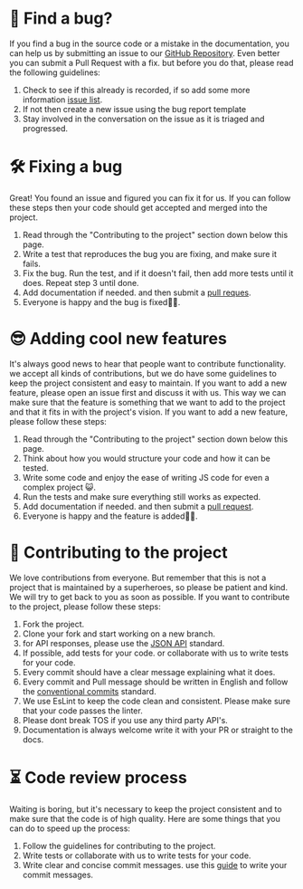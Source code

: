 # 🐛 Find a bug?
If you find a bug in the source code or a mistake in the documentation, you can help us by submitting an issue to our [GitHub Repository](https://github.com/Echlus/ivory/issues). Even better you can submit a Pull Request with a fix. but before you do that, please read the following guidelines:
1. Check to see if this already is recorded, if so add some more information [issue list](https://github.com/Echlus/ivory/issues).
2. If not then create a new issue using the bug report template
3. Stay involved in the conversation on the issue as it is triaged and progressed.

# 🛠️ Fixing a bug
Great! You found an issue and figured you can fix it for us. If you can follow these steps then your code should get accepted and merged into the project.
1. Read through the "Contributing to the project" section down below this page.
2. Write a test that reproduces the bug you are fixing, and make sure it fails.
3. Fix the bug. Run the test, and if it doesn't fail, then add more tests until it does. Repeat step 3 until done.
4. Add documentation if needed. and then submit a [pull reques](https://github.com/Echlus/ivory/compare).
5. Everyone is happy and the bug is fixed🎃🎉.

# 😎 Adding cool new features
It's always good news to hear that people want to contribute functionality. we accept all kinds of contributions, but we do have some guidelines to keep the project consistent and easy to maintain. If you want to add a new feature, please open an issue first and discuss it with us. This way we can make sure that the feature is something that we want to add to the project and that it fits in with the project's vision. If you want to add a new feature, please follow these steps:
1. Read through the "Contributing to the project" section down below this page.
2. Think about how you would structure your code and how it can be tested.
3. Write some code and enjoy the ease of writing JS code for even a complex project 😺.
4. Run the tests and make sure everything still works as expected.
5. Add documentation if needed. and then submit a [pull request](https://github.com/Echlus/ivory/compare).
6. Everyone is happy and the feature is added🎃🎉.


# 📖 Contributing to the project
We love contributions from everyone. But remember that this is not a project that is maintained by a superheroes, so please be patient and kind. We will try to get back to you as soon as possible. If you want to contribute to the project, please follow these steps:
1. Fork the project.
2. Clone your fork and start working on a new branch.
3. for API responses, please use the [JSON API](https://jsonapi.org/) standard.
4. If possible, add tests for your code. or collaborate with us to write tests for your code.
5. Every commit should have a clear message explaining what it does. 
6. Every commit and Pull message should be written in English and follow the [conventional commits](https://www.conventionalcommits.org/en/v1.0.0/) standard.
7. We use EsLint to keep the code clean and consistent. Please make sure that your code passes the linter.
8. Please dont break TOS if you use any third party API's.
9. Documentation is always welcome write it with your PR or straight to the docs.

# ⏳ Code review process
Waiting is boring, but it's necessary to keep the project consistent and to make sure that the code is of high quality. Here are some things that you can do to speed up the process:
1. Follow the guidelines for contributing to the project.
2. Write tests or collaborate with us to write tests for your code.
3. Write clear and concise commit messages. use this [guide](https://www.conventionalcommits.org/en/v1.0.0/) to write your commit messages.
